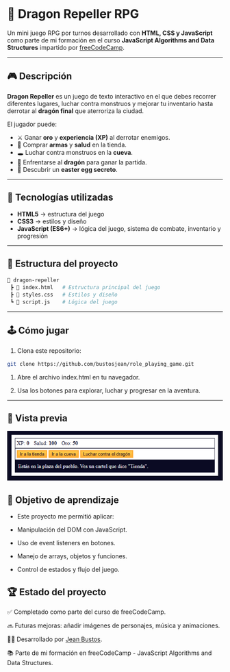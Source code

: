 # 🐉 Dragon Repeller RPG

Un mini juego RPG por turnos desarrollado con **HTML, CSS y JavaScript** como parte de mi formación en el curso **JavaScript Algorithms and Data Structures** impartido por [freeCodeCamp](https://www.freecodecamp.org/).

---

## 🎮 Descripción

**Dragon Repeller** es un juego de texto interactivo en el que debes recorrer diferentes lugares, luchar contra monstruos y mejorar tu inventario hasta derrotar al **dragón final** que aterroriza la ciudad.  

El jugador puede:  
- ⚔ Ganar **oro** y **experiencia (XP)** al derrotar enemigos.  
- 🛒 Comprar **armas** y **salud** en la tienda.  
- 🕳️ Luchar contra monstruos en la **cueva**.  
- 🐉 Enfrentarse al **dragón** para ganar la partida.  
- 🎲 Descubrir un **easter egg secreto**.  

---

## 🚀 Tecnologías utilizadas

- **HTML5** → estructura del juego  
- **CSS3** → estilos y diseño  
- **JavaScript (ES6+)** → lógica del juego, sistema de combate, inventario y progresión  

---

## 📂 Estructura del proyecto

```bash
📁 dragon-repeller
 ┣ 📜 index.html   # Estructura principal del juego
 ┣ 📜 styles.css   # Estilos y diseño
 ┗ 📜 script.js    # Lógica del juego
```

----

## 🕹️ Cómo jugar

1. Clona este repositorio:
```bash
git clone https://github.com/bustosjean/role_playing_game.git
```
1. Abre el archivo index.html en tu navegador.

1. Usa los botones para explorar, luchar y progresar en la aventura.

---

## 📸 Vista previa

![Inicio](image.png)

## 🎯 Objetivo de aprendizaje

- Este proyecto me permitió aplicar:

- Manipulación del DOM con JavaScript.

- Uso de event listeners en botones.

- Manejo de arrays, objetos y funciones.

- Control de estados y flujo del juego.

## 🏆 Estado del proyecto

✅ Completado como parte del curso de freeCodeCamp.

🔜 Futuras mejoras: añadir imágenes de personajes, música y animaciones.

👨‍💻 Desarrollado por [Jean Bustos](https://github.com/bustosjean).

📚 Parte de mi formación en freeCodeCamp - JavaScript Algorithms and Data Structures.
